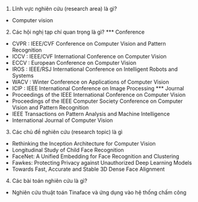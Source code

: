1. Lĩnh vực nghiên cứu (research area) là gì?
- Computer vision

2. Các hội nghị tạp chí quan trọng là gì?
*** Conference
- CVPR : IEEE/CVF Conference on Computer Vision and Pattern Recognition
- ICCV : IEEE/CVF International Conference on Computer Vision
- ECCV : European Conference on Computer Vision
- IROS : IEEE/RSJ International Conference on Intelligent Robots and Systems
- WACV : Winter Conference on Applications of Computer Vision
- ICIP : IEEE International Conference on Image Processing
*** Journal
- Proceedings of the IEEE International Conference on Computer Vision
- Proceedings of the IEEE Computer Society Conference on Computer Vision and Pattern Recognition
- IEEE Transactions on Pattern Analysis and Machine Intelligence
- International Journal of Computer Vision

3. Các chủ đề nghiên cứu (research topic) là gì
- Rethinking the Inception Architecture for Computer Vision
- Longitudinal Study of Child Face Recognition
- FaceNet: A Unified Embedding for Face Recognition and Clustering
- Fawkes: Protecting Privacy against Unauthorized Deep Learning Models
- Towards Fast, Accurate and Stable 3D Dense Face Alignment

4. Các bài toán nghiên cứu là gì?
- Nghiên cứu thuật toán Tinaface và ứng dụng vào hệ thống chấm công
